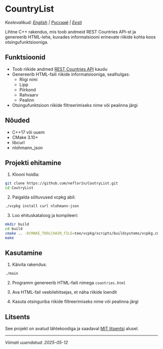 # CountryList

*Keelevalikud: [English](README.md) | [Русский](README.ru.md) | [Eesti](README.et.md)*

Lihtne C++ rakendus, mis toob andmeid REST Countries API-st ja genereerib HTML-lehe, kuvades informatsiooni erinevate riikide kohta koos otsingufunktsiooniga.

## Funktsioonid

- Toob riikide andmed [REST Countries API](https://restcountries.com/v3.1/all) kaudu
- Genereerib HTML-faili riikide informatsiooniga, sealhulgas:
  - Riigi nimi
  - Lipp
  - Piirkond
  - Rahvaarv
  - Pealinn
- Otsingufunktsioon riikide filtreerimiseks nime või pealinna järgi

## Nõuded

- C++17 või uuem
- CMake 3.10+
- libcurl
- nlohmann_json

## Projekti ehitamine

1. Klooni hoidla:
```bash
git clone https://github.com/neflor1n/CoutryList.git
cd CoutryList
```

2. Paigalda sõltuvused vcpkg abil:
```bash
./vcpkg install curl nlohmann-json
```

3. Loo ehituskataloog ja kompileeri:
```bash
mkdir build
cd build
cmake .. -DCMAKE_TOOLCHAIN_FILE=tee/vcpkg/scripts/buildsystems/vcpkg.cmake
make
```

## Kasutamine

1. Käivita rakendus:
```bash
./main
```

2. Programm genereerib HTML-faili nimega `countries.html`

3. Ava HTML-fail veebilehitsejas, et näha riikide loendit

4. Kasuta otsinguriba riikide filtreerimiseks nime või pealinna järgi

## Litsents

See projekt on avatud lähtekoodiga ja saadaval [MIT litsentsi](LICENSE) alusel.

---
*Viimati uuendatud: 2025-05-12*
